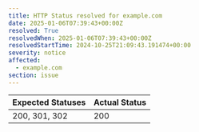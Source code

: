 ```yaml
---
title: HTTP Status resolved for example.com
date: 2025-01-06T07:39:43+00:00Z
resolved: True
resolvedWhen: 2025-01-06T07:39:43+00:00Z
resolvedStartTime: 2024-10-25T21:09:43.191474+00:00
severity: notice
affected:
  - example.com
section: issue
---
```


| Expected Statuses | Actual Status  |
|-------------------|----------------|
| 200, 301, 302 | 200 |
